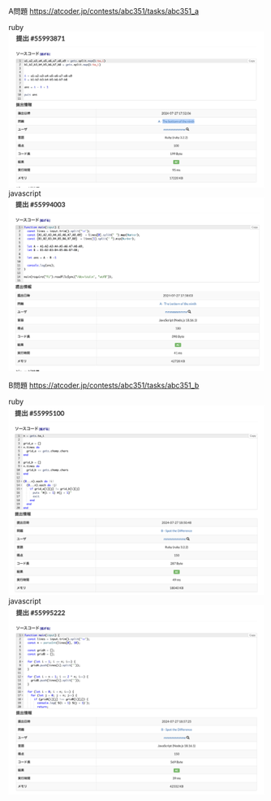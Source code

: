 A問題
https://atcoder.jp/contests/abc351/tasks/abc351_a

ruby
![alt text](a_ruby.png)
javascript
![alt text](a_javascript.png)



B問題
https://atcoder.jp/contests/abc351/tasks/abc351_b

ruby
![alt text](b_ruby.png)
javascript
![alt text](b_javascript.png)
